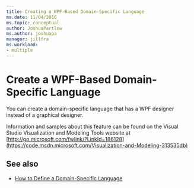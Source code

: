 ```yaml
---
title: Creating a WPF-Based Domain-Specific Language
ms.date: 11/04/2016
ms.topic: conceptual
author: JoshuaPartlow
ms.author: joshuapa
manager: jillfra
ms.workload:
- multiple
---
```

# Create a WPF-Based Domain-Specific Language

You can create a domain-specific language that has a WPF designer instead of a graphical designer.

Information and samples about this feature can be found on the Visual Studio Visualization and Modeling Tools website at [http://go.microsoft.com/fwlink/?LinkId=186128](https://code.msdn.microsoft.com/Visualization-and-Modeling-313535db)

## See also

- [How to Define a Domain-Specific Language](../modeling/how-to-define-a-domain-specific-language.md)
